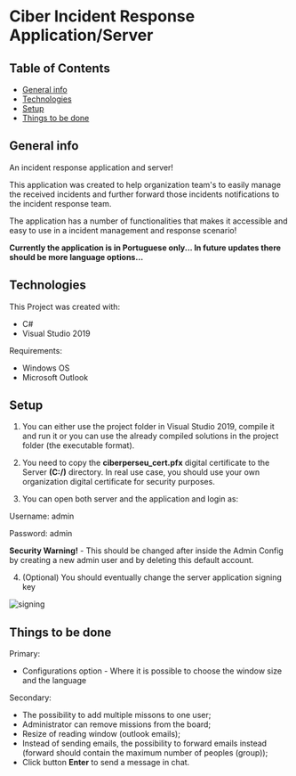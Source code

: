 # Ciber Incident Response Application/Server

## Table of Contents
* [General info](#general-info)
* [Technologies](#technologies)
* [Setup](#setup)
* [Things to be done](#things-to-be-done)

## General info
An incident response application and server! 

This application was created to help organization team's to easily manage the received incidents and further forward those incidents notifications to the incident response team. 

The application has a number of functionalities that makes it accessible and easy to use in a incident management and response scenario!

**Currently the application is in Portuguese only... In future updates there should be more language options...**
	
## Technologies
This Project was created with:
* C#
* Visual Studio 2019

Requirements:
* Windows OS
* Microsoft Outlook

	
## Setup

1. You can either use the project folder in Visual Studio 2019, compile it and run it or you can use the already compiled solutions in the project folder (the executable format).

2. You need to copy the **ciberperseu_cert.pfx** digital certificate to the Server **(C:/)** directory. In real use case, you should use your own organization digital certificate for security purposes.

3. You can open both server and the application and login as:

  Username: admin	 
  
  Password: admin
  
**Security Warning!** - This should be changed after inside the Admin Config by creating a new admin user and by deleting this default account.

4. (Optional) You should eventually change the server application signing key

![signing](https://user-images.githubusercontent.com/37298800/104390557-e5aed500-5535-11eb-93ea-8fb349fa3bab.png)

## Things to be done

Primary:
* Configurations option - Where it is possible to choose the window size and the language

Secondary:
* The possibility to add multiple missons to one user;
* Administrator can remove missions from the board;
* Resize of reading window (outlook emails);
* Instead of sending emails, the possibility to forward emails instead (forward should contain the maximum number of peoples (group));
* Click button **Enter** to send a message in chat.
